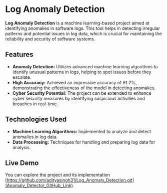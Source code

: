 # Log Anomaly Detection

**Log Anomaly Detection** is a machine learning-based project aimed at identifying anomalies in software logs. This tool helps in detecting irregular patterns and potential issues in log data, which is crucial for maintaining the reliability and security of software systems.

## Features

- **Anomaly Detection:** Utilizes advanced machine learning algorithms to identify unusual patterns in logs, helping to spot issues before they escalate.
- **High Accuracy:** Achieved an impressive accuracy of 91.2%, demonstrating the effectiveness of the model in detecting anomalies.
- **Cyber Security Potential:** The project can be extended to enhance cyber security measures by identifying suspicious activities and breaches in real-time.

## Technologies Used

- **Machine Learning Algorithms:** Implemented to analyze and detect anomalies in log data.
- **Data Processing:** Techniques for handling and preparing log data for analysis.

## Live Demo

You can explore the project and its implementation [https://github.com/adityasingh31/Log_Anomaly_Detection.git](Anomaly_Detector_GitHub_Link).


